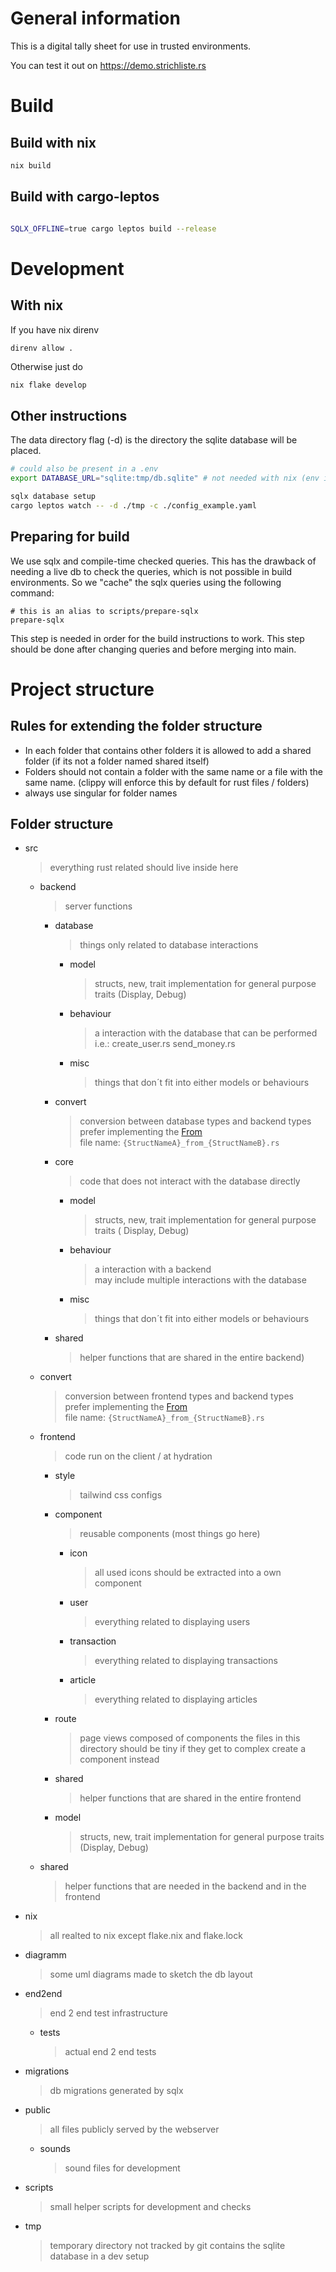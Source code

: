 # General information

This is a digital tally sheet for use in trusted environments.

You can test it out on https://demo.strichliste.rs

# Build

## Build with nix

```bash
nix build

```

## Build with cargo-leptos

```bash

SQLX_OFFLINE=true cargo leptos build --release
```

# Development

## With nix

If you have nix direnv

```bash
direnv allow .
```

Otherwise just do

```
nix flake develop
```

## Other instructions

The data directory flag (-d) is the directory the sqlite database will be placed.

```bash
# could also be present in a .env
export DATABASE_URL="sqlite:tmp/db.sqlite" # not needed with nix (env is in flake.nix)

sqlx database setup
cargo leptos watch -- -d ./tmp -c ./config_example.yaml
```

## Preparing for build

We use sqlx and compile-time checked queries. This has the drawback of needing a live db to check the queries, which is not possible in build environments. So we "cache" the sqlx queries using the following command:

```
# this is an alias to scripts/prepare-sqlx
prepare-sqlx
```

This step is needed in order for the build instructions to work. This step should be done after changing queries and before merging into main.

# Project structure

## Rules for extending the folder structure

- In each folder that contains other folders it is allowed to add a shared folder (if its not a folder named shared itself)
- Folders should not contain a folder with the same name or a file with the same name. (clippy will enforce this by default for rust files / folders)
- always use singular for folder names

## Folder structure

<!-- BEGINFOLDERS -->

- src
  > everything rust related should live inside here
  - backend
    > server functions
    - database
      > things only related to database interactions
      - model
        > structs, new, trait implementation for general purpose traits (Display, Debug)
      - behaviour
        > a interaction with the database that can be performed i.e.: create_user.rs send_money.rs
      - misc
        > things that don´t fit into either models or behaviours
    - convert
      > conversion between database types and backend types \
      > prefer implementing the [From](https://doc.rust-lang.org/std/convert/trait.From.html) \
      > file name: `{StructNameA}_from_{StructNameB}.rs`
    - core
      > code that does not interact with the database directly
      - model
        > structs, new, trait implementation for general purpose traits ( Display, Debug)
      - behaviour
        > a interaction with a backend \
        > may include multiple interactions with the database
      - misc
        > things that don´t fit into either models or behaviours
    - shared
      > helper functions that are shared in the entire backend)
  - convert
    > conversion between frontend types and backend types \
    > prefer implementing the [From](https://doc.rust-lang.org/std/convert/trait.From.html) \
    > file name: `{StructNameA}_from_{StructNameB}.rs`
  - frontend
    > code run on the client / at hydration
    - style
      > tailwind css configs
    - component
      > reusable components (most things go here)
      - icon
        > all used icons should be extracted into a own component
      - user
        > everything related to displaying users
      - transaction
        > everything related to displaying transactions
      - article
        > everything related to displaying articles
    - route
      > page views composed of components
      > the files in this directory should be tiny
      > if they get to complex create a component instead
    - shared
      > helper functions that are shared in the entire frontend
    - model
      > structs, new, trait implementation for general purpose traits (Display, Debug)
  - shared
    > helper functions that are needed in the backend and in the frontend
- nix
  > all realted to nix except flake.nix and flake.lock
- diagramm
  > some uml diagrams made to sketch the db layout
- end2end
  > end 2 end test infrastructure
  - tests
    > actual end 2 end tests
- migrations
  > db migrations generated by sqlx
- public
  > all files publicly served by the webserver
  - sounds
    > sound files for development
- scripts
  > small helper scripts for development and checks
- tmp
  > temporary directory not tracked by git
  > contains the sqlite database in a dev setup

<!-- ENDFOLDERS -->
